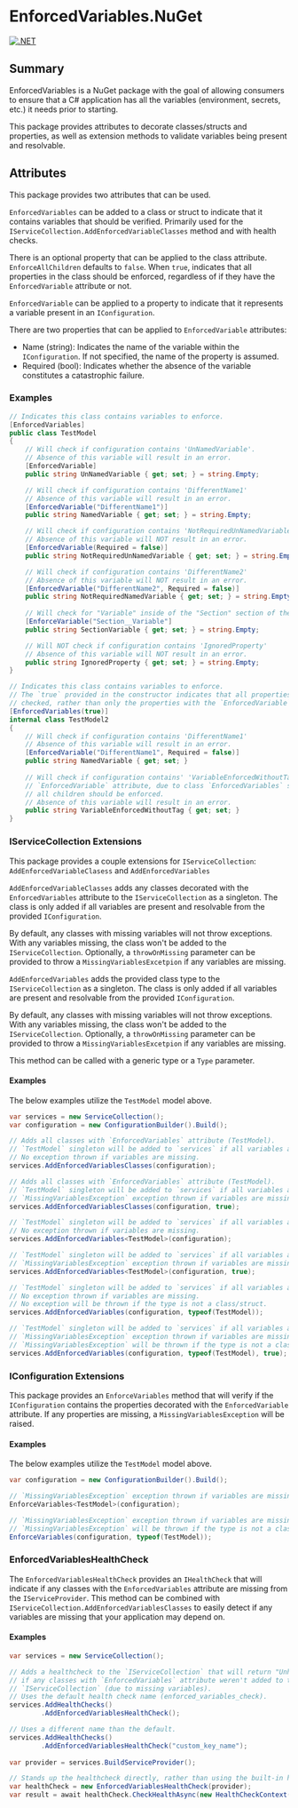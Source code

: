 # EnforcedVariables.NuGet
[![.NET](https://github.com/Owen-Krueger/EnforcedVariables.NuGet/actions/workflows/dotnet.yml/badge.svg)](https://github.com/Owen-Krueger/EnforcedVariables.NuGet/actions/workflows/dotnet.yml)

## Summary

EnforcedVariables is a NuGet package with the goal of allowing consumers to ensure that a C# application has all the variables (environment, secrets, etc.) it needs prior to starting.

This package provides attributes to decorate classes/structs and properties, as well as extension methods to validate variables being present and resolvable.

## Attributes

This package provides two attributes that can be used.

`EnforcedVariables` can be added to a class or struct to indicate that it contains variables that should be verified. Primarily used for the `IServiceCollection.AddEnforcedVariableClasses` method and with health checks.

There is an optional property that can be applied to the class attribute. `EnforceAllChildren` defaults to `false`. When `true`, indicates that all properties in the class should be enforced, regardless of if they have the `EnforcedVariable` attribute or not.

`EnforcedVariable` can be applied to a property to indicate that it represents a variable present in an `IConfiguration`.

There are two properties that can be applied to `EnforcedVariable` attributes:
- Name (string): Indicates the name of the variable within the `IConfiguration`. If not specified, the name of the property is assumed.
- Required (bool): Indicates whether the absence of the variable constitutes a catastrophic failure.

### Examples
``` C#
// Indicates this class contains variables to enforce.
[EnforcedVariables]
public class TestModel
{
    // Will check if configuration contains 'UnNamedVariable'.
    // Absence of this variable will result in an error.
    [EnforcedVariable] 
    public string UnNamedVariable { get; set; } = string.Empty;

    // Will check if configuration contains 'DifferentName1'
    // Absence of this variable will result in an error.
    [EnforcedVariable("DifferentName1")]
    public string NamedVariable { get; set; } = string.Empty;

    // Will check if configuration contains 'NotRequiredUnNamedVariable'
    // Absence of this variable will NOT result in an error.
    [EnforcedVariable(Required = false)]
    public string NotRequiredUnNamedVariable { get; set; } = string.Empty;

    // Will check if configuration contains 'DifferentName2'
    // Absence of this variable will NOT result in an error.
    [EnforcedVariable("DifferentName2", Required = false)]
    public string NotRequiredNamedVariable { get; set; } = string.Empty;
    
    // Will check for "Variable" inside of the "Section" section of the configuration.
    [EnforceVariable("Section__Variable"]
    public string SectionVariable { get; set; } = string.Empty;

    // Will NOT check if configuration contains 'IgnoredProperty'
    // Absence of this variable will NOT result in an error.
    public string IgnoredProperty { get; set; } = string.Empty;
}

// Indicates this class contains variables to enforce.
// The `true` provided in the constructor indicates that all properties should be
// checked, rather than only the properties with the `EnforcedVariable` attribute.
[EnforcedVariables(true)]
internal class TestModel2
{
    // Will check if configuration contains 'DifferentName1'
    // Absence of this variable will result in an error.
    [EnforcedVariable("DifferentName1", Required = false)]
    public string NamedVariable { get; set; }
    
    // Will check if configuration contains' 'VariableEnforcedWithoutTag', even without
    // `EnforcedVariable` attribute, due to class `EnforcedVariables` specifying that
    // all children should be enforced.
    // Absence of this variable will result in an error.
    public string VariableEnforcedWithoutTag { get; set; }
}
```

### IServiceCollection Extensions

This package provides a couple extensions for `IServiceCollection`: `AddEnforcedVariableClasess` and `AddEnforcedVariables`

`AddEnforcedVariableClasses` adds any classes decorated with the `EnforcedVariables` attribute to the `IServiceCollection` as a singleton. The class is only added if all variables are present and resolvable from the provided `IConfiguration`.

By default, any classes with missing variables will not throw exceptions. With any variables missing, the class won't be added to the `IServiceCollection`. Optionally, a `throwOnMissing` parameter can be provided to throw a `MissingVariablesExcetpion` if any variables are missing. 

`AddEnforcedVariables` adds the provided class type to the `IServiceCollection` as a singleton. The class is only added if all variables are present and resolvable from the provided `IConfiguration`.

By default, any classes with missing variables will not throw exceptions. With any variables missing, the class won't be added to the `IServiceCollection`. Optionally, a `throwOnMissing` parameter can be provided to throw a `MissingVariablesExcetpion` if any variables are missing.

This method can be called with a generic type or a `Type` parameter.

#### Examples

The below examples utilize the `TestModel` model above.

``` C#
var services = new ServiceCollection();
var configuration = new ConfigurationBuilder().Build();

// Adds all classes with `EnforcedVariables` attribute (TestModel).
// `TestModel` singleton will be added to `services` if all variables are present.
// No exception thrown if variables are missing.
services.AddEnforcedVariablesClasses(configuration);

// Adds all classes with `EnforcedVariables` attribute (TestModel).
// `TestModel` singleton will be added to `services` if all variables are present.
// `MissingVariablesException` exception thrown if variables are missing.
services.AddEnforcedVariablesClasses(configuration, true);

// `TestModel` singleton will be added to `services` if all variables are present.
// No exception thrown if variables are missing.
services.AddEnforcedVariables<TestModel>(configuration);

// `TestModel` singleton will be added to `services` if all variables are present.
// `MissingVariablesException` exception thrown if variables are missing.
services.AddEnforcedVariables<TestModel>(configuration, true);

// `TestModel` singleton will be added to `services` if all variables are present.
// No exception thrown if variables are missing.
// No exception will be thrown if the type is not a class/struct.
services.AddEnforcedVariables(configuration, typeof(TestModel));

// `TestModel` singleton will be added to `services` if all variables are present.
// `MissingVariablesException` exception thrown if variables are missing.
// `MissingVariablesException` will be thrown if the type is not a class/struct.
services.AddEnforcedVariables(configuration, typeof(TestModel), true);
```

### IConfiguration Extensions

This package provides an `EnforceVariables` method that will verify if the `IConfiguration` contains the properties decorated with the `EnforcedVariable` attribute. If any properties are missing, a `MissingVariablesException` will be raised.

#### Examples

The below examples utilize the `TestModel` model above.

``` C#
var configuration = new ConfigurationBuilder().Build();

// `MissingVariablesException` exception thrown if variables are missing.
EnforceVariables<TestModel>(configuration);

// `MissingVariablesException` exception thrown if variables are missing.
// `MissingVariablesException` will be thrown if the type is not a class/struct.
EnforceVariables(configuration, typeof(TestModel));
```

### EnforcedVariablesHealthCheck

The `EnforcedVariablesHealthCheck` provides an `IHealthCheck` that will indicate if any classes with the `EnforcedVariables` attribute are missing from the `IServiceProvider`. This method can be combined with `IServiceCollection.AddEnforcedVariablesClasses` to easily detect if any variables are missing that your application may depend on.

#### Examples 

``` C#
var services = new ServiceCollection();

// Adds a healthcheck to the `IServiceCollection` that will return "Unhealthy" 
// if any classes with `EnforcedVariables` attribute weren't added to the 
// `IServiceCollection` (due to missing variables).
// Uses the default health check name (enforced_variables_check).
services.AddHealthChecks()
        .AddEnforcedVariablesHealthCheck();

// Uses a different name than the default.
services.AddHealthChecks()
        .AddEnforcedVariablesHealthCheck("custom_key_name");
        
var provider = services.BuildServiceProvider();

// Stands up the healthcheck directly, rather than using the built-in health check logic.
var healthCheck = new EnforcedVariablesHealthCheck(provider);
var result = await healthCheck.CheckHealthAsync(new HealthCheckContext());
```